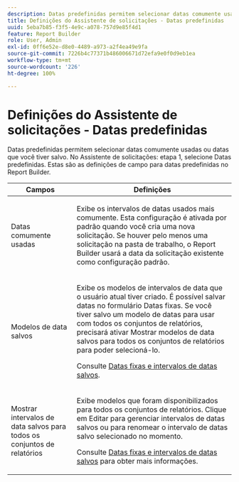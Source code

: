```yaml
---
description: Datas predefinidas permitem selecionar datas comumente usadas ou datas que você tiver salvo. No Assistente de solicitações, Etapa 1, selecione datas predefinidas. Estas são as definições de campo para datas predefinidas no Report Builder.
title: Definições do Assistente de solicitações - Datas predefinidas
uuid: 5eba7b85-f3f5-4e9c-a078-757d9e85f4d1
feature: Report Builder
role: User, Admin
exl-id: 0ff6e52e-d8e0-4489-a973-a2f4ea49e9fa
source-git-commit: 7226b4c77371b486006671d72efa9e0f0d9eb1ea
workflow-type: tm+mt
source-wordcount: '226'
ht-degree: 100%

---
```


# Definições do Assistente de solicitações - Datas predefinidas

Datas predefinidas permitem selecionar datas comumente usadas ou datas que você tiver salvo. No Assistente de solicitações: etapa 1, selecione Datas predefinidas. Estas são as definições de campo para datas predefinidas no Report Builder.

<table id="table_620F3BD3FD1B4C85A0319107EC03D54F"> 
 <thead> 
  <tr> 
   <th colname="col1" class="entry"> Campos </th> 
   <th colname="col2" class="entry"> Definições </th> 
  </tr> 
 </thead>
 <tbody> 
  <tr> 
   <td colname="col1"> <p>Datas comumente usadas </p> </td> 
   <td colname="col2"> <p>Exibe os intervalos de datas usados mais comumente. Esta configuração é ativada por padrão quando você cria uma nova solicitação. Se houver pelo menos uma solicitação na pasta de trabalho, o Report Builder usará a data da solicitação existente como configuração padrão. </p> </td> 
  </tr> 
  <tr> 
   <td colname="col1"> <p> Modelos de data salvos </p> </td> 
   <td colname="col2"> <p>Exibe os modelos de intervalos de data que o usuário atual tiver criado. É possível salvar datas no formulário <span class="wintitle">Datas fixas</span>. Se você tiver salvo um modelo de datas para usar com todos os conjuntos de relatórios, precisará ativar <span class="wintitle">Mostrar modelos de data salvos para todos os conjuntos de relatórios</span> para poder selecioná-lo. </p> <p>Consulte <a href="/help/analyze/report-builder/data-requests/configuring-report-dates/t-fixed-dates-and-saved-date-ranges.md"   > Datas fixas e intervalos de datas salvos</a>. </p> </td> 
  </tr> 
  <tr> 
   <td colname="col1"> <p>Mostrar intervalos de data salvos para todos os conjuntos de relatórios </p> </td> 
   <td colname="col2"> <p> Exibe modelos que foram disponibilizados para todos os conjuntos de relatórios. Clique em <span class="wintitle">Editar</span> para gerenciar intervalos de datas salvos ou para renomear o intervalo de datas salvo selecionado no momento. </p> <p>Consulte <a href="/help/analyze/report-builder/data-requests/configuring-report-dates/t-fixed-dates-and-saved-date-ranges.md"   > Datas fixas e intervalos de datas salvos</a> para obter mais informações. </p> </td> 
  </tr> 
 </tbody> 
</table>
